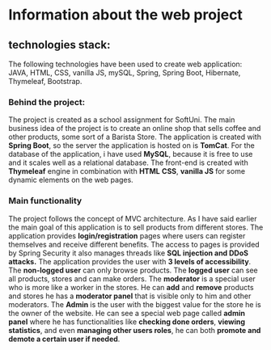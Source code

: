 # Information about the web project
## technologies stack:
 The following technologies have been used to create web application: JAVA, HTML, CSS, vanilla JS, mySQL, Spring, Spring Boot, Hibernate, Thymeleaf, Bootstrap.

### Behind the project:
The project is created as a school assignment for SoftUni.
The main business idea of the project is to create an online shop that sells coffee and other products, some sort of a Barista Store.
The application is created with **Spring Boot**, so the server the application is hosted on is **TomCat**. For the database of the application, i have used **MySQL**, because it is free to use and it scales well as a relational database. The front-end is created with **Thymeleaf** engine in combination with **HTML** **CSS**, **vanilla JS** for some dynamic elements on the web pages.
### Main functionality 
The project follows the concept of MVC architecture.
As I have said earlier the main goal of this application is to sell products from different stores. The application provides **login/registration** pages where users can register themselves and receive different benefits. The access to pages is provided by Spring Security it also manages threads like **SQL injection and DDoS attacks.** The application provides the user with **3 levels of accessibility**.
The **non-logged user** can only browse products.
The **logged user** can see all products, stores and can make orders.
The **moderator** is a special user who is more like a worker in the stores. He can **add** and **remove** products and stores he has a **moderator panel** that is visible only to him and other moderators.
The **Admin** is the user with the biggest value for the store he is the owner of the website. He can see a special web page called **admin panel** where he has functionalities like **checking done orders**, **viewing statistics**, and even **managing other users roles**, he can both **promote and demote a certain user if needed**.

##


